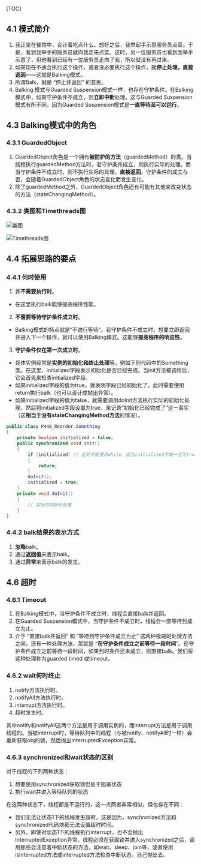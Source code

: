 [TOC]

## 4.1 模式简介

1. 我正坐在餐馆中，合计着吃点什么。想好之后，我举起手示意服务员点菜。于是，看到我举手的服务员就向我走来点菜。这时，另一位服务员也看到我举手示意了，但他看到已经有一位服务员走向了我，所以就没有再过来。
2. 如果现在不适合执行这个操作，或者没必要执行这个操作，就**停止处理，直接返回**——这就是Balking模式。
3. 所谓Balk，就是 “停止并返回” 的意思。
4. Balking 模式与Guarded Suspension模式一样，也存在守护条件。在Balking模式中，如果守护条件不成立，则**立即中断**处理。这与Guarded Suspension模式有所不同，因为Guarded Suspension模式是**一直等待至可以运行**。



## 4.3 Balking模式中的角色

### 4.3.1 GuardedObject
1. GuardedObject角色是一个拥有**被防护的方法**（guardedMethod）的类。当线程执行guardedMethod方法时，若守护条件成立，则执行实际的处理。而当守护条件不成立时，则不执行实际的处理，**直接返回**。守护条件的成立与否，会随着GuardedObject角色的状态变化而发生变化。
2. 除了guardedMethod之外，GuardedObject角色还有可能有其他来改变状态的方法（stateChangingMethod）。

### 4.3.2 类图和Timethreads图

![类图](https://ws3.sinaimg.cn/large/006oCwEfly1g1xfcmietvj30gk06vt9a.jpg)

![Timethreads图](https://ws3.sinaimg.cn/large/006oCwEfly1g1xfcmj26mj30j60cfdh5.jpg)



## 4.4 拓展思路的要点

### 4.4.1 何时使用
1. **并不需要执行时**。
  + 在这里执行balk能够提高程序性能。
2. **不需要等待守护条件成立时**。
  + Balking模式的特点就是“不进行等待”。若守护条件不成立时，想要立即返回并进入下一个操作，就可以使用Balking模式。这能够**提高程序的响应性**。
3. **守护条件仅在第一次成立时**。
  + 具体实例经常是**实例的初始化和终止处理**等。例如下列代码中的Something类。在这里，initialized字段表示初始化是否已经完成。当init方法被调用后，它会首先来检查initialized字段。
  + 如果initialized字段的值为true，就表明字段已经初始化了，此时需要使用return执行balk（也可以设计成抛出异常）。
  + 如果initialized字段的值为false，就需要调用doInit方法执行实际的初始化处理，然后将initialized字段设置为true，来记录“初始化已经完成了”这一事实（这**相当于没有stateChangingMethod方法**的情况）。
```java
public class P448_Reorder.Something 
{
    private boolean initialized = false;
    public synchronized void init() 
    {
        if (initialized) // 此处不能使用while，因为initialized字段一旦为true就不会再变为false
        {
            return;
        }
        doInit();
        initialized = true;
    }
    private void doInit() 
    {
        // 实际的初始化处理
    }
}
```


### 4.4.2 balk结果的表示方式
1. **忽略**balk。
2. 通过**返回值**来表示balk。
3. 通过**异常**来表示balk的发生。



## 4.6 超时

### 4.6.1 Timeout
1. 在Balking模式中，当守护条件不成立时，线程会直接balk并返回。
2. 在Guarded Suspension模式中，当守护条件不成立时，线程会一直等待到成立为止。
3. 介于 “直接balk并返回” 和 “等待到守护条件成立为止” 这两种极端的处理方法之间，还有一种处理方法，那就是 “**在守护条件成立之前等待一段时间**”。在守护条件成立之前等待一段时间，如果到时条件还未成立，则直接balk。我们将这种处理称为guarded timed 或timeout。


### 4.6.2 wait何时终止
1. notify方法执行时。
2. notifyAll方法执行时。
3. interrupt方法执行时。
4. 超时发生时。

其中notify和notifyAll这两个方法是用于调用实例的，而interrupt方法是用于调用线程的。当被interrupt时，等待队列中的线程（与被notify、notifyAll时一样）会重新获取obj的锁，然后抛出InterruptedException异常。



### 4.6.3 synchronized和wait状态的区别
对于线程的下列两种状态：
1. 想要使用synchronized获取锁但处于阻塞状态
2. 执行wait并进入等待队列的状态

在这两种状态下，线程都是不运行的，这一点两者非常相似，但也存在不同：
+  我们无法让状态1下的线程发生超时。这是因为，synchronized方法和synchronized代码块都无法设置超时时间。
+  另外，即使对状态1下的线程执行interrupt，也不会抛出InterruptedException异常。线程必须在获取锁并进入synchronized之后，调用那些会注意着中断状态的方法，如wait、sleep、join等，或者使用isInterrupted方法或interrupted方法检查中断状态，自己抛出去。





